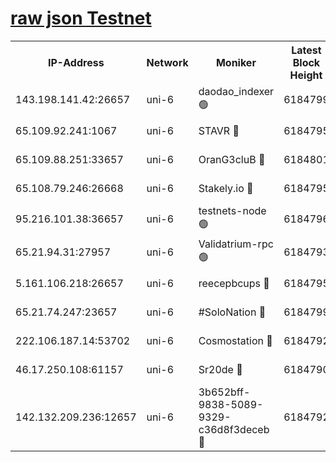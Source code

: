 [raw json Testnet](https://rpc-check.junot.stavr.tech/junot/rpc-junot-result.json)
=


<table><tr><th>IP-Address</th><th>Network</th><th>Moniker</th><th>Latest Block Height</th><th>Earliest Block Height</th><th>Catching Up</th><th>Tx Index</th><th>Voting Power</th><th>Scan Time</th></tr><tr><td>143.198.141.42:26657</td><td>uni-6</td><td>daodao_indexer 🟢</td><td>6184799</td><td>1</td><td>False</td><td>off</td><td>0</td><td>2023-12-18T13:18:30.132388402UTC</td></tr><tr><td>65.109.92.241:1067</td><td>uni-6</td><td>STAVR 🔴</td><td>6184795</td><td>1138541</td><td>False</td><td>on</td><td>6047</td><td>2023-12-18T13:18:17.188214480UTC</td></tr><tr><td>65.109.88.251:33657</td><td>uni-6</td><td>OranG3cluB 🔴</td><td>6184801</td><td>1138541</td><td>False</td><td>on</td><td>11</td><td>2023-12-18T13:18:34.558812199UTC</td></tr><tr><td>65.108.79.246:26668</td><td>uni-6</td><td>Stakely.io 🔴</td><td>6184795</td><td>1570872</td><td>False</td><td>on</td><td>1261202</td><td>2023-12-18T13:18:18.212293985UTC</td></tr><tr><td>95.216.101.38:36657</td><td>uni-6</td><td>testnets-node 🟢</td><td>6184796</td><td>1615130</td><td>False</td><td>on</td><td>0</td><td>2023-12-18T13:18:20.686180194UTC</td></tr><tr><td>65.21.94.31:27957</td><td>uni-6</td><td>Validatrium-rpc 🟢</td><td>6184793</td><td>2943363</td><td>False</td><td>on</td><td>0</td><td>2023-12-18T13:18:12.635579012UTC</td></tr><tr><td>5.161.106.218:26657</td><td>uni-6</td><td>reecepbcups 🔴</td><td>6184795</td><td>4468422</td><td>False</td><td>on</td><td>105015</td><td>2023-12-18T13:18:17.869863245UTC</td></tr><tr><td>65.21.74.247:23657</td><td>uni-6</td><td>#SoloNation 🔴</td><td>6184799</td><td>5208001</td><td>False</td><td>on</td><td>112</td><td>2023-12-18T13:18:29.207095003UTC</td></tr><tr><td>222.106.187.14:53702</td><td>uni-6</td><td>Cosmostation 🔴</td><td>6184792</td><td>5344501</td><td>False</td><td>on</td><td>110003</td><td>2023-12-18T13:18:10.243693025UTC</td></tr><tr><td>46.17.250.108:61157</td><td>uni-6</td><td>Sr20de 🔴</td><td>6184790</td><td>5727371</td><td>False</td><td>on</td><td>28</td><td>2023-12-18T13:18:04.378372544UTC</td></tr><tr><td>142.132.209.236:12657</td><td>uni-6</td><td>3b652bff-9838-5089-9329-c36d8f3deceb 🔴</td><td>6184792</td><td>6171280</td><td>False</td><td>on</td><td>157563</td><td>2023-12-18T13:18:08.836554999UTC</td></tr></table>